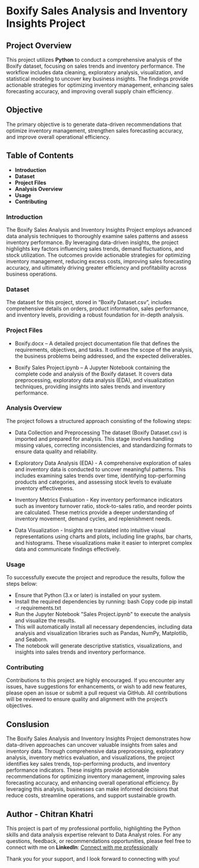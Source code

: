 # Boxify Sales Analysis and Inventory Insights Project

## Project Overview

This project utilizes **Python** to conduct a comprehensive analysis of the Boxify dataset, focusing on sales trends and inventory performance. The workflow includes data cleaning, exploratory analysis, visualization, and statistical modeling to uncover key business insights. The findings provide actionable strategies for optimizing inventory management, enhancing sales forecasting accuracy, and improving overall supply chain efficiency.

## Objective
The primary objective is to generate data-driven recommendations that optimize inventory management, strengthen sales forecasting accuracy, and improve overall operational efficiency.


## Table of Contents

- **Introduction**
- **Dataset**
- **Project Files**
- **Analysis Overview**
- **Usage**
- **Contributing**


### Introduction
The Boxify Sales Analysis and Inventory Insights Project employs advanced data analysis techniques to thoroughly examine sales patterns and assess inventory performance. By leveraging data-driven insights, the project highlights key factors influencing sales trends, demand fluctuations, and stock utilization. The outcomes provide actionable strategies for optimizing inventory management, reducing excess costs, improving sales forecasting accuracy, and ultimately driving greater efficiency and profitability across business operations.

### Dataset
The dataset for this project, stored in “Boxify Dataset.csv”, includes comprehensive details on orders, product information, sales performance, and inventory levels, providing a robust foundation for in-depth analysis.

### Project Files
* Boxify.docx – A detailed project documentation file that defines the requirements, objectives, and tasks. It outlines the scope of the analysis, the business problems being addressed, and the expected deliverables.

* Boxify Sales Project.ipynb – A Jupyter Notebook containing the complete code and analysis of the Boxify dataset. It covers data preprocessing, exploratory data analysis (EDA), and visualization techniques, providing insights into sales trends and inventory performance.

### Analysis Overview

The project follows a structured approach consisting of the following steps:

* Data Collection and Preprocessing
The dataset (Boxify Dataset.csv) is imported and prepared for analysis. This stage involves handling missing values, correcting inconsistencies, and standardizing formats to ensure data quality and reliability.

* Exploratory Data Analysis (EDA) - A comprehensive exploration of sales and inventory data is conducted to uncover meaningful patterns. This includes examining sales trends over time, identifying top-performing products and categories, and assessing stock levels to evaluate inventory effectiveness.

* Inventory Metrics Evaluation - Key inventory performance indicators such as inventory turnover ratio, stock-to-sales ratio, and reorder points are calculated. These metrics provide a deeper understanding of inventory movement, demand cycles, and replenishment needs.

* Data Visualization - Insights are translated into intuitive visual representations using charts and plots, including line graphs, bar charts, and histograms. These visualizations make it easier to interpret complex data and communicate findings effectively.


### Usage

To successfully execute the project and reproduce the results, follow the steps below:

* Ensure that Python (3.x or later) is installed on your system.
* Install the required dependencies by running: bash Copy code pip install -r requirements.txt 
* Run the Jupyter Notebook "Sales Project.ipynb" to execute the analysis and visualize the results.
* This will automatically install all necessary dependencies, including data analysis and visualization libraries such as Pandas, NumPy, Matplotlib, and Seaborn.
* The notebook will generate descriptive statistics, visualizations, and insights into sales trends and inventory performance.

### Contributing

Contributions to this project are highly encouraged. If you encounter any issues, have suggestions for enhancements, or wish to add new features, please open an issue or submit a pull request via GitHub. All contributions will be reviewed to ensure quality and alignment with the project’s objectives.


## Conslusion

The Boxify Sales Analysis and Inventory Insights Project demonstrates how data-driven approaches can uncover valuable insights from sales and inventory data. Through comprehensive data preprocessing, exploratory analysis, inventory metrics evaluation, and visualizations, the project identifies key sales trends, top-performing products, and inventory performance indicators. These insights provide actionable recommendations for optimizing inventory management, improving sales forecasting accuracy, and enhancing overall operational efficiency. By leveraging this analysis, businesses can make informed decisions that reduce costs, streamline operations, and support sustainable growth.


## Author - Chitran Khatri

This project is part of my professional portfolio, highlighting the Python skills and data analysis expertise relevant to Data Analyst roles. For any questions, feedback, or recommendations opportunities, please feel free to connect with me on **LinkedIn**: [Connect with me professionally](https://www.linkedin.com/in/chitrankhatri/)

Thank you for your support, and I look forward to connecting with you!








